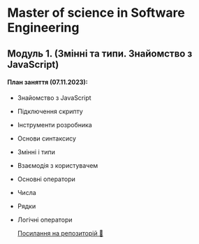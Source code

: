 # Master of science in Software Engineering

## Модуль 1. (Змінні та типи. Знайомство з JavaScript)

#### План заняття (07.11.2023):

- Знайомство з JavaScript
- Підключення скрипту
- Інструменти розробника
- Основи синтаксису
- Змінні і типи
- Взаємодія з користувачем
- Основні оператори
- Числа
- Рядки
- Логічні оператори

  [Посилання на репозиторій 🍫](https://github.com/ArtemRysich/University_2/tree/main/Lesson_1)
